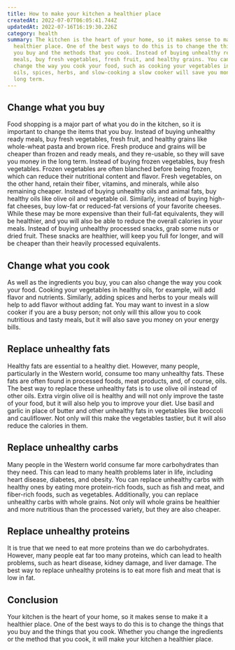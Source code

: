 ```yaml
---
title: How to make your kitchen a healthier place
createdAt: 2022-07-07T06:05:41.744Z
updatedAt: 2022-07-16T16:19:30.226Z
category: health
summary: The kitchen is the heart of your home, so it makes sense to make it a
  healthier place. One of the best ways to do this is to change the things that
  you buy and the methods that you cook. Instead of buying unhealthy ready
  meals, buy fresh vegetables, fresh fruit, and healthy grains. You can also
  change the way you cook your food, such as cooking your vegetables in healthy
  oils, spices, herbs, and slow-cooking a slow cooker will save you money in the
  long term.
---
```


## Change what you buy

Food shopping is a major part of what you do in the kitchen, so it is important to change the items that you buy. Instead of buying unhealthy ready meals, buy fresh vegetables, fresh fruit, and healthy grains like whole-wheat pasta and brown rice. Fresh produce and grains will be cheaper than frozen and ready meals, and they re-usable, so they will save you money in the long term.
Instead of buying frozen vegetables, buy fresh vegetables. Frozen vegetables are often blanched before being frozen, which can reduce their nutritional content and flavor. Fresh vegetables, on the other hand, retain their fiber, vitamins, and minerals, while also remaining cheaper.
Instead of buying unhealthy oils and animal fats, buy healthy oils like olive oil and vegetable oil. Similarly, instead of buying high-fat cheeses, buy low-fat or reduced-fat versions of your favorite cheeses. While these may be more expensive than their full-fat equivalents, they will be healthier, and you will also be able to reduce the overall calories in your meals.
Instead of buying unhealthy processed snacks, grab some nuts or dried fruit. These snacks are healthier, will keep you full for longer, and will be cheaper than their heavily processed equivalents.

## Change what you cook

As well as the ingredients you buy, you can also change the way you cook your food. Cooking your vegetables in healthy oils, for example, will add flavor and nutrients. Similarly, adding spices and herbs to your meals will help to add flavor without adding fat. You may want to invest in a slow cooker if you are a busy person; not only will this allow you to cook nutritious and tasty meals, but it will also save you money on your energy bills.

## Replace unhealthy fats

Healthy fats are essential to a healthy diet. However, many people, particularly in the Western world, consume too many unhealthy fats. These fats are often found in processed foods, meat products, and, of course, oils. The best way to replace these unhealthy fats is to use olive oil instead of other oils. Extra virgin olive oil is healthy and will not only improve the taste of your food, but it will also help you to improve your diet.
Use basil and garlic in place of butter and other unhealthy fats in vegetables like broccoli and cauliflower. Not only will this make the vegetables tastier, but it will also reduce the calories in them.

## Replace unhealthy carbs

Many people in the Western world consume far more carbohydrates than they need. This can lead to many health problems later in life, including heart disease, diabetes, and obesity. You can replace unhealthy carbs with healthy ones by eating more protein-rich foods, such as fish and meat, and fiber-rich foods, such as vegetables. Additionally, you can replace unhealthy carbs with whole grains. Not only will whole grains be healthier and more nutritious than the processed variety, but they are also cheaper.

## Replace unhealthy proteins

It is true that we need to eat more proteins than we do carbohydrates. However, many people eat far too many proteins, which can lead to health problems, such as heart disease, kidney damage, and liver damage. The best way to replace unhealthy proteins is to eat more fish and meat that is low in fat.

## Conclusion

Your kitchen is the heart of your home, so it makes sense to make it a healthier place. One of the best ways to do this is to change the things that you buy and the things that you cook. Whether you change the ingredients or the method that you cook, it will make your kitchen a healthier place.
